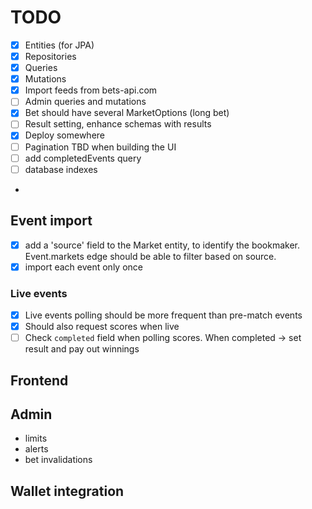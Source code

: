 # TODO

- [x] Entities (for JPA)
- [x] Repositories
- [x] Queries
- [x] Mutations
- [x] Import feeds from bets-api.com
- [ ] Admin queries and mutations
- [x] Bet should have several MarketOptions (long bet)
- [ ] Result setting, enhance schemas with results
- [x] Deploy somewhere
- [ ] Pagination TBD when building the UI
- [ ] add completedEvents query
- [ ] database indexes
-

## Event import

- [x] add a 'source' field to the Market entity, to identify the bookmaker. Event.markets edge should be able to filter
  based on source.
- [x] import each event only once

### Live events

- [x] Live events polling should be more frequent than pre-match events
- [x] Should also request scores when live
- [ ] Check `completed` field when polling scores. When completed -> set result and pay out winnings

## Frontend

## Admin

- limits
- alerts
- bet invalidations

## Wallet integration
